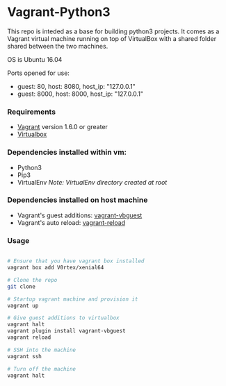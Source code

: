 # Vagrant-Python3
This repo is inteded as a base for building python3 projects. It comes as a Vagrant virtual machine running on top of VirtualBox with a shared folder shared between the two machines.

OS is Ubuntu 16.04

Ports opened for use:
- guest: 80, host: 8080, host_ip: "127.0.0.1"
- guest: 8000, host: 8000, host_ip: "127.0.0.1"
	
### Requirements

- [Vagrant](http://www.vagrantup.com/) version 1.6.0 or greater
- [Virtualbox](https://www.virtualbox.org)

### Dependencies installed within vm: 
- Python3
- Pip3
- VirtualEnv  *Note: VirtualEnv directory created at root*

### Dependencies installed on host machine
- Vagrant's guest additions: [vagrant-vbguest](https://github.com/dotless-de/vagrant-vbguest)
- Vagrant's auto reload: [vagrant-reload](https://github.com/aidanns/vagrant-reload)

### Usage

``` bash

# Ensure that you have vagrant box installed
vagrant box add V0rtex/xenial64

# Clone the repo
git clone

# Startup vagrant machine and provision it
vagrant up

# Give guest additions to virtualbox
vagrant halt
vagrant plugin install vagrant-vbguest
vagrant reload

# SSH into the machine 
vagrant ssh

# Turn off the machine
vagrant halt
```


